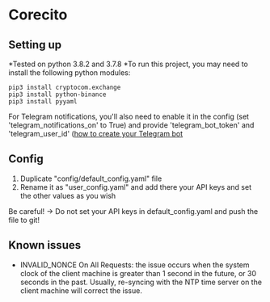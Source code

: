 # Corecito

## Setting up

*Tested on python 3.8.2 and 3.7.8
*To run this project, you may need to install the following python modules:

```
pip3 install cryptocom.exchange
pip3 install python-binance
pip3 install pyyaml
```

For Telegram notifications, you'll also need to enable it in the config (set 'telegram_notifications_on' to True) and provide 'telegram_bot_token' and 'telegram_user_id' ([how to create your Telegram bot](https://medium.com/@ManHay_Hong/how-to-create-a-telegram-bot-and-send-messages-with-python-4cf314d9fa3e)

## Config

1. Duplicate "config/default_config.yaml" file
2. Rename it as "user_config.yaml" and add there your API keys and set the other values as you wish

Be careful! -> Do not set your API keys in default_config.yaml and push the file to git!

## Known issues

* INVALID_NONCE On All Requests: the issue occurs when the system clock of the client machine is greater than 1 second in the future, or 30 seconds in the past. Usually, re-syncing with the NTP time server on the client machine will correct the issue.
